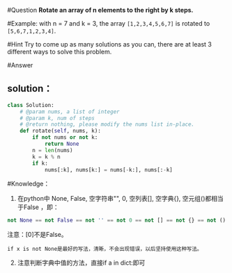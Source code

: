 #Question
**Rotate an array of n elements to the right by k steps.**

#Example:
with n = 7 and k = 3, the array `[1,2,3,4,5,6,7]` is rotated to `[5,6,7,1,2,3,4]`.

#Hint
Try to come up as many solutions as you can, there are at least 3 different ways to solve this problem.

#Answer

## solution：

```python
class Solution:
    # @param nums, a list of integer
    # @param k, num of steps
    # @return nothing, please modify the nums list in-place.
    def rotate(self, nums, k):
        if not nums or not k:
            return None
        n = len(nums)
        k = k % n
        if k:
            nums[:k], nums[k:] = nums[-k:], nums[:-k]
```

#Knowledge：

1. 在python中 None,  False, 空字符串"", 0, 空列表[], 空字典{}, 空元组()都相当于False ，即：
```python
not None == not False == not '' == not 0 == not [] == not {} == not ()
```
   注意：[0]不是False。

   `if x is not None是最好的写法，清晰，不会出现错误，以后坚持使用这种写法。`

2. 注意判断字典中值的方法，直接if a in dict:即可


